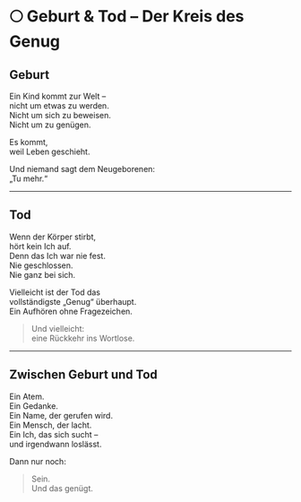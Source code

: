 # 🌕 Geburt & Tod – Der Kreis des Genug

## Geburt

Ein Kind kommt zur Welt –  
nicht um etwas zu werden.  
Nicht um sich zu beweisen.  
Nicht um zu genügen.

Es kommt,  
weil Leben geschieht.

Und niemand sagt dem Neugeborenen:  
„Tu mehr.“

---

## Tod

Wenn der Körper stirbt,  
hört kein Ich auf.  
Denn das Ich war nie fest.  
Nie geschlossen.  
Nie ganz bei sich.

Vielleicht ist der Tod das  
vollständigste „Genug“ überhaupt.  
Ein Aufhören ohne Fragezeichen.

> Und vielleicht:  
> eine Rückkehr ins Wortlose.

---

## Zwischen Geburt und Tod

Ein Atem.  
Ein Gedanke.  
Ein Name, der gerufen wird.  
Ein Mensch, der lacht.  
Ein Ich, das sich sucht –  
und irgendwann loslässt.

Dann nur noch:  
> Sein.  
> Und das genügt.
